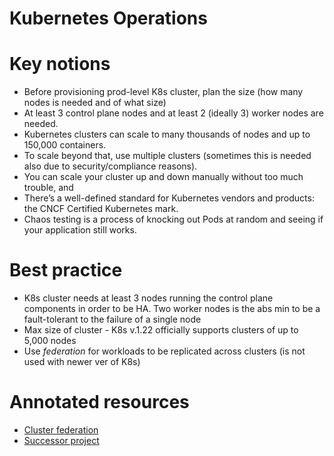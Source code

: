# Kubernetes Operations

# Key notions

* Before provisioning prod-level K8s cluster, plan the size (how many nodes is needed and of what size)
* At least 3 control plane nodes and at least 2 (ideally 3) worker nodes are needed. 
* Kubernetes clusters can scale to many thousands of nodes and up to 150,000 containers.
* To scale beyond that, use multiple clusters (sometimes this is needed also due to security/compliance reasons). 
* You can scale your cluster up and down manually without too much trouble, and
* There’s a well-defined standard for Kubernetes vendors and products: the CNCF Certified Kubernetes mark.
* Chaos testing is a process of knocking out Pods at random and seeing if your application still works. 

# Best practice

* K8s cluster needs at least 3 nodes running the control plane components in order to be HA.
  Two worker nodes is the abs min to be a fault-tolerant to the failure of a single node
* Max size of cluster - K8s v.1.22 officially supports clusters of up to 5,000 nodes
* Use _federation_ for workloads to be replicated across clusters (is not used with newer ver of K8s)

# Annotated resources

* [Cluster federation](https://github.com/kubernetes-retired/kubefed)
* [Successor project]()